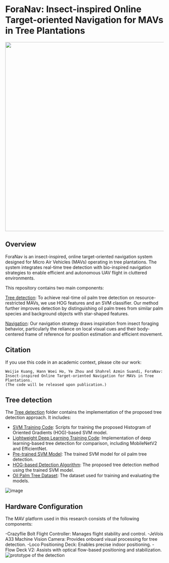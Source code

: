 # ForaNav: Insect-inspired Online Target-oriented Navigation for MAVs in Tree Plantations

<img src="https://github.com/user-attachments/assets/95a3672b-d25e-49cd-b3b5-21e49b9d5b76" width="600">


## Overview
ForaNav is an insect-inspired, online target-oriented navigation system designed for Micro Air Vehicles (MAVs) operating in tree plantations. The system integrates real-time tree detection with bio-inspired navigation strategies to enable efficient and autonomous UAV flight in cluttered environments.

This repository contains two main components:

[Tree detection](https://github.com/iAerialRobo/Online-Target-oriented-Navigation-for-Micro-Air-Vehicles-in-Tree-Plantations/tree/59a8627617de2e210af7e12cd6dd247c16fb667e/Tree_Detection): 
To achieve real-time oil palm tree detection on resource-restricted MAVs, we use HOG features and an SVM classifier. Our method further improves detection by distinguishing oil palm trees from similar palm species and background objects with star-shaped features.

[Navigation](https://github.com/iAerialRobo/Online-Target-oriented-Navigation-for-Micro-Air-Vehicles-in-Tree-Plantations/tree/283f0fe028a0f36eaa476db4d197dd84313a3b4b/Navigation): 
Our navigation strategy draws inspiration from insect foraging behavior, particularly the reliance on local visual cues and their body-centered frame of reference for position estimation and efficient movement.

## Citation
If you use this code in an academic context, please cite our work:
````
Weijie Kuang, Hann Woei Ho, Ye Zhou and Shahrel Azmin Suandi, ForaNav: Insect-inspired Online Target-oriented Navigation for MAVs in Tree Plantations.
(The code will be released upon publication.)
````

## Tree detection
The [Tree detection](https://github.com/iAerialRobo/Online-Target-oriented-Navigation-for-Micro-Air-Vehicles-in-Tree-Plantations/tree/59a8627617de2e210af7e12cd6dd247c16fb667e/Tree_Detection) folder contains the implementation of the proposed tree detection approach. It includes:

- [SVM Training Code](https://github.com/iAerialRobo/Online-Target-oriented-Navigation-for-Micro-Air-Vehicles-in-Tree-Plantations/blob/157d1ccc2b9007e685d0078fdb9c8dfb7c5179d6/Tree_Detection/SVM_train.py): Scripts for training the proposed Histogram of Oriented Gradients (HOG)-based SVM model.
- [Lightweight Deep Learning Training Code](https://github.com/iAerialRobo/Online-Target-oriented-Navigation-for-Micro-Air-Vehicles-in-Tree-Plantations/blob/157d1ccc2b9007e685d0078fdb9c8dfb7c5179d6/Tree_Detection/Lightweight_DL_model_training.py): Implementation of deep learning-based tree detection for comparison, including MobileNetV2 and EfficientNet.
- [Pre-trained SVM Model](https://github.com/iAerialRobo/Online-Target-oriented-Navigation-for-Micro-Air-Vehicles-in-Tree-Plantations/blob/157d1ccc2b9007e685d0078fdb9c8dfb7c5179d6/Tree_Detection/SVM_model.joblib): The trained SVM model for oil palm tree detection.
- [HOG-based Detection Algorithm](https://github.com/iAerialRobo/Online-Target-oriented-Navigation-for-Micro-Air-Vehicles-in-Tree-Plantations/blob/157d1ccc2b9007e685d0078fdb9c8dfb7c5179d6/Tree_Detection/HOG_based_detecion.py): The proposed tree detection method using the trained SVM model.
- [Oil Palm Tree Dataset](https://drive.google.com/file/d/1pqzwsjBEopTnlbHHbPO2hpJrrhZ_qyu1/view?usp=sharing): The dataset used for training and evaluating the models.

![image](https://github.com/user-attachments/assets/c7cd4b89-a56c-4901-b9dc-4d2f73aea6dc)


## Hardware Configuration
The MAV platform used in this research consists of the following components:

-Crazyflie Bolt Flight Controller: Manages flight stability and control.
-JeVois A33 Machine Vision Camera: Provides onboard visual processing for tree detection.
-Loco Positioning Deck: Enables precise indoor positioning.
-Flow Deck V2: Assists with optical flow-based positioning and stabilization.
![prototype of the detection](https://github.com/user-attachments/assets/aa7be72e-c6d4-4641-a871-e3c967e81afe)
